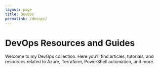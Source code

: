 ```yaml
---
layout: page
title: DevOps
permalink: /devops/
---
```


# DevOps Resources and Guides
Welcome to my DevOps collection. Here you'll find articles, tutorials, and resources related to Azure, Terraform, PowerShell automation, and more.
